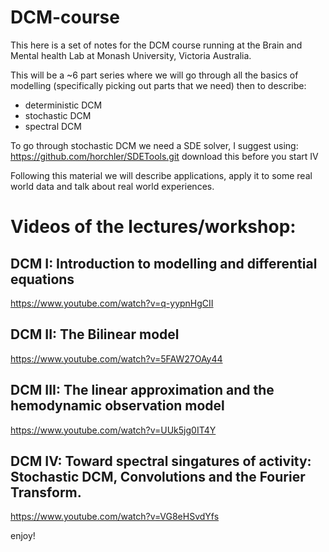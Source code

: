 # DCM-course
This here is a set of notes for the DCM course running at the Brain and Mental health Lab at Monash University, Victoria Australia.


This will be a ~6 part series where we will go through all the basics of modelling (specifically picking out parts that we need) then to describe:

- deterministic DCM
- stochastic DCM
- spectral DCM

To go through stochastic DCM we need a SDE solver, I suggest using: https://github.com/horchler/SDETools.git download this before you start IV

Following this material we will describe applications, apply it to some real world data and talk about real world experiences.

# Videos of the lectures/workshop:

## DCM I: Introduction to modelling and differential equations
https://www.youtube.com/watch?v=q-yypnHgCII

## DCM II: The Bilinear model
https://www.youtube.com/watch?v=5FAW27OAy44

## DCM III: The linear approximation and the hemodynamic observation model
https://www.youtube.com/watch?v=UUk5jg0IT4Y

## DCM IV: Toward spectral singatures of activity: Stochastic DCM, Convolutions and the Fourier Transform.
https://www.youtube.com/watch?v=VG8eHSvdYfs

enjoy!
